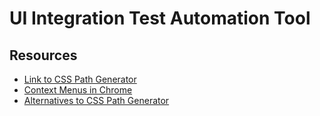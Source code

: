 # UI Integration Test Automation Tool


## Resources

 - [Link to CSS Path Generator](https://chromium.googlesource.com/chromium/blink/+/master/Source/devtools/front_end/components/DOMPresentationUtils.js)
 - [Context Menus in Chrome](https://paul.kinlan.me/chrome-extension-adding-context-menus/)
 - [Alternatives to CSS Path Generator](https://github.com/fczbkk/css-selector-generator/issues/3)